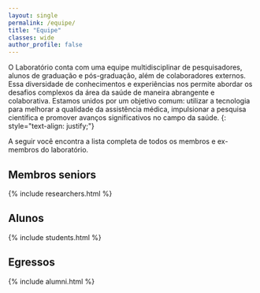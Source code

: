 ```yaml
---
layout: single
permalink: /equipe/
title: "Equipe"
classes: wide
author_profile: false
---
```


O Laboratório conta com uma equipe multidisciplinar de pesquisadores, alunos de graduação e pós-graduação, além de colaboradores externos. Essa diversidade de conhecimentos e experiências nos permite abordar os desafios complexos da área da saúde de maneira abrangente e colaborativa. Estamos unidos por um objetivo comum: utilizar a tecnologia para melhorar a qualidade da assistência médica, impulsionar a pesquisa científica e promover avanços significativos no campo da saúde.
{: style="text-align: justify;"}

A seguir você encontra a lista completa de todos os membros e ex-membros do laboratório.


## Membros seniors
{% include researchers.html %}

## Alunos

{% include students.html %}

## Egressos

{% include alumni.html %}
